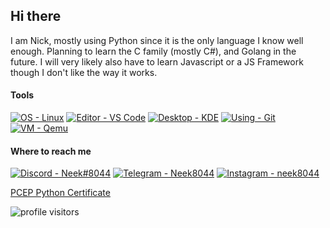 ## Hi there
I am Nick, mostly using Python since it is the only language I know well enough. Planning to learn the C family (mostly C#), and Golang in the future.
I will very likely also have to learn Javascript or a JS Framework though I don't like the way it works.

#### Tools
[![OS - Linux](https://img.shields.io/badge/OS-LINUX-orange?style=for-the-badge&logo=linux)](https://linux.org)
[![Editor - VS Code](https://img.shields.io/badge/Editor-VS%20Code-blue?style=for-the-badge&logo=visual-studio-code)](https://code.visualstudio.com/)
[![Desktop - KDE](https://img.shields.io/badge/Desktop-KDE-teal?style=for-the-badge&logo=kde)](https://kde.org/)
[![Using - Git](https://img.shields.io/badge/Using-Git-red?style=for-the-badge&logo=git)](https://git-scm.com/)
[![VM - Qemu](https://img.shields.io/badge/VM-Qemu-orangered?style=for-the-badge&logo=qemu)](https://www.qemu.org/)

#### Where to reach me
[![Discord - Neek#8044](https://img.shields.io/badge/Discord-Neek%238044-mediumslateblue?style=for-the-badge&logo=discord)](https://discordlookup.com/user/644911866597998621)
[![Telegram - Neek8044](https://img.shields.io/badge/Telegram-Neek8044-dodgerblue?style=for-the-badge&logo=telegram)](https://t.me/Neek8044)
[![Instagram - neek8044](https://img.shields.io/badge/Instagram-neek8044-ea3c53?style=for-the-badge&logo=instagram)](https://instagram.com/neek8044)

[PCEP Python Certificate](https://www.credly.com/badges/9efde939-a0b6-48ea-bd01-4d568c054d91/public_url)

![profile visitors](https://visitor-badge.laobi.icu/badge?page_id=neek8044.neek8044)
